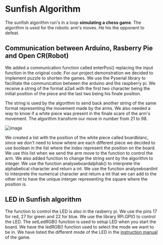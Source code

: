 # Sunfish Algorithm
The sunfish algorithm run's in a loop **simulating a chess game**. The algorithm is used for the robotic arm's moves. He his the opponent to defeat. 

## Communication between Arduino, Rasberry Pie and Open CR(Robot)
We added a communication function called enterPos() replacing the input function in the original code. For our project demonstration we decided to implement puzzle to shorten the games. We use the Pyserial library to facilitate the communication between the arduino and the raspberry pi. We receive a string of the format a2a4 with the first two character being the initial position of the piece and the last two being his finale position. 

The string is used by the algorithm to send back another string of the same format representing the movement made by the arms. We also needed a way to know if a white piece was present in the finale scare of the arm's movement. The algorithm transform our move in number from 21 to 98. 

![image](https://user-images.githubusercontent.com/71843193/160680176-392b78ee-92e2-4ca8-9787-a3f8a7ec6e34.png)

We created a list with the position of the white piece called boardblanc, since we don't need to know where are each different piece we decided to use boolean in the list where the index represent the position on the board. We use this list when we send the arm move to the function to control the arm. We also added function to change the string sent by the algorithm to integer. We use the function analyseboardalphab() to interprete the alphabetical character and return a int. We use the function analyseboardint to interprete the numerical character and return a int that we can add to the other int to have the unique interger representing the square where the position is. 

## LED in Sunfish algorithm
The function to control the LED is also in the rasberry pi. We use the pins 17 for red, 27 for green and 22 for blue. We use the library RPi.GPIO to control the LED.  The setLedRGB() function is used to setup LED when you start the board. We have the ledRGB() function used to select the mode we want to be in. We have listed the different mode of the LED in the [instruction manual](https://github.com/ClanDesDindesLibres2/.github/blob/main/Instructions_Manual_ChessBras.docx) of the game.
